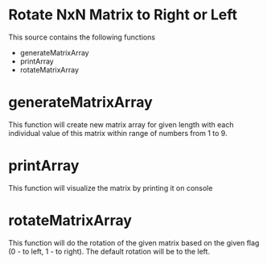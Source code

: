 # Rotate NxN Matrix to Right or Left
This source contains the following functions
- generateMatrixArray
- printArray
- rotateMatrixArray

# generateMatrixArray
This function will create new matrix array for given length with each individual value of this matrix within range of numbers from 1 to 9.

# printArray
This function will visualize the matrix by printing it on console

# rotateMatrixArray
This function will do the rotation of the given matrix based on the given flag (0 - to left, 1 - to right).
The default rotation will be to the left.
